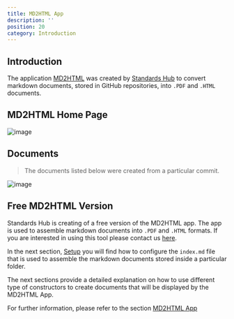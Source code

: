 ```yaml
---
title: MD2HTML App
description: ''
position: 20
category: Introduction
---
```

## Introduction

The application [MD2HTML](http://104.237.129.77/#/) was created by [Standards Hub](https://www.standardshub.io/) to convert markdown documents, stored in GitHub repositories, into `.PDF` and `.HTML` documents. 

## MD2HTML Home Page
![image](https://user-images.githubusercontent.com/3258579/182972116-bf2f0ef9-d954-4265-baa8-e17505a59610.png)

## Documents 
> The documents listed below were created from a particular commit.

![image](https://user-images.githubusercontent.com/3258579/182972373-928e679d-9713-4fb6-813d-4af10d2964cd.png)

## Free MD2HTML Version

Standards Hub is creating of a free version of the MD2HTML app. The app is used to assemble markdown documents into `.PDF` and `.HTML` formats. If you are interested in using this tool please contact us [here](https://www.standardshub.io/).

In the next section, [Setup](/md2html-setup#index) you will find how to configure the `index.md` file that is used to assemble the markdown documents stored inside a particular folder.

The next sections  provide a detailed explanation on how to use different type of constructors to create documents that will be displayed by the MD2HTML App.

<alert>For further information, please refer to the section [MD2HTML App](md2html-setup)</alert>